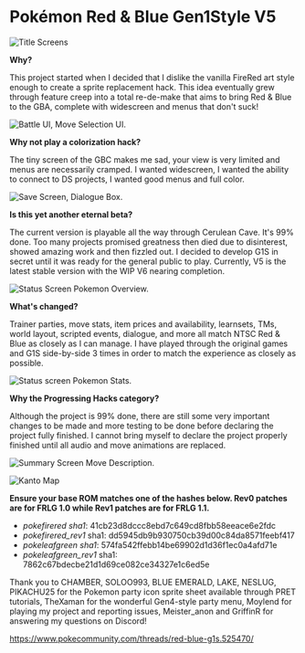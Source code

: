 # Pokémon Red & Blue Gen1Style V5

![](https://gitlab.com/xyifer12/firered_gen1style/-/raw/master/ImagesAndStuff/TitleScreenComboPromo.png "Title Screens")

**Why?**

This project started when I decided that I dislike the vanilla FireRed art style enough to create a sprite replacement hack.
This idea eventually grew through feature creep into a total re-de-make that aims to bring Red & Blue to the GBA, complete with widescreen and menus that don't suck!

![](https://gitlab.com/xyifer12/firered_gen1style/-/raw/master/ImagesAndStuff/GBA-SP_Promo2.png "Battle UI, Move Selection UI.")

**Why not play a colorization hack?**

The tiny screen of the GBC makes me sad, your view is very limited and menus are necessarily cramped. I wanted widescreen, I wanted the ability to connect to DS projects, I wanted good menus and full color.

![](https://gitlab.com/xyifer12/firered_gen1style/-/raw/master/ImagesAndStuff/GBA-SP_Promo1.png "Save Screen, Dialogue Box.")

**Is this yet another eternal beta?**

The current version is playable all the way through Cerulean Cave. It's 99% done.
Too many projects promised greatness then died due to disinterest, showed amazing work and then fizzled out.
I decided to develop G1S in secret until it was ready for the general public to play.
Currently, V5 is the latest stable version with the WIP V6 nearing completion.

![](https://gitlab.com/xyifer12/firered_gen1style/-/raw/master/ImagesAndStuff/GBA_StatusScreen1.png "Status Screen Pokemon Overview.")

**What's changed?**

Trainer parties, move stats, item prices and availability, learnsets, TMs, world layout, scripted events, dialogue, and more all match NTSC Red & Blue as closely as I can manage. I have played through the original games and G1S side-by-side 3 times in order to match the experience as closely as possible.

![](https://gitlab.com/xyifer12/firered_gen1style/-/raw/master/ImagesAndStuff/GBA_StatusScreen2.png "Status screen Pokemon Stats.")

**Why the Progressing Hacks category?**

Although the project is 99% done, there are still some very important changes to be made
and more testing to be done before declaring the project fully finished. I cannot bring myself to declare the project properly finished until all audio and move animations are replaced.

![](https://gitlab.com/xyifer12/firered_gen1style/-/raw/master/ImagesAndStuff/GBA_StatusScreen3.png "Summary Screen Move Description.")

![](https://gitlab.com/xyifer12/firered_gen1style/-/raw/master/ImagesAndStuff/Overworld_V1.png "Kanto Map")

**Ensure your base ROM matches one of the hashes below. Rev0 patches are for FRLG 1.0 while Rev1 patches are for FRLG 1.1.**
- _pokefirered sha1_: 41cb23d8dccc8ebd7c649cd8fbb58eeace6e2fdc
- _pokefirered_rev1_ sha1: dd5945db9b930750cb39d00c84da8571feebf417
- _pokeleafgreen sha1_: 574fa542ffebb14be69902d1d36f1ec0a4afd71e
- _pokeleafgreen_rev1_ sha1: 7862c67bdecbe21d1d69ce082ce34327e1c6ed5e


Thank you to CHAMBER, SOLOO993, BLUE EMERALD, LAKE, NESLUG, PIKACHU25 for the Pokemon party icon sprite sheet available through PRET tutorials, TheXaman for the wonderful Gen4-style party menu, Moylend for playing my project and reporting issues, Meister_anon and GriffinR for answering my questions on Discord!

https://www.pokecommunity.com/threads/red-blue-g1s.525470/